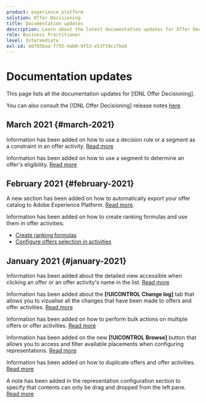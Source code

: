 ```yaml
---
product: experience platform
solution: Offer Decisioning
title: Documentation updates
description: Learn about the latest documentation updates for Offer Decisioning.
role: Business Practitioner
level: Intermediate
exl-id: e6f856aa-f755-4ab0-9f53-e53f19c1fbe8
---
```

# Documentation updates

This page lists all the documentation updates for [!DNL Offer Decisioning].

You can also consult the [!DNL Offer Decisioning] release notes [here](release-notes.md).

## March 2021 {#march-2021}

Information has been added on how to use a decision rule or a segment as a constraint in an offer activity. [Read more](offer-activities/create-offer-activities.md#add-decisions)

Information has been added on how to use a segment to determine an offer's eligibility. [Read more](offer-library/creating-personalized-offers.md#eligibility)

## February 2021 {#february-2021}

A new section has been added on how to automatically export your offer catalog to Adobe Experience Platform. [Read more](export-catalog/get-started-export.md).

Information has been added on how to create ranking formulas and use them in offer activities:

* [Create ranking formulas](offer-library/create-ranking-formulas.md)
* [Configure offers selection in activities](offer-activities/configure-offer-selection.md) 

## January 2021 {#january-2021}

Information has been added about the detailed view accessible when clicking an offer or an offer activity's name in the list. [Read more](get-started/user-interface.md#information-pane-actions) 

Information has been added about the **[!UICONTROL Change log]** tab that allows you to vizualise all the changes that have been made to offers and offer activities. [Read more](get-started/user-interface.md#changes-log)

Information has been added on how to perform bulk actions on multiple offers or offer activities. [Read more](get-started/user-interface.md#information-pane-actions)

Information has been added on the new **[!UICONTROL Browse]** button that allows you to access and filter available placements when configuring representations. [Read more](offer-library/creating-personalized-offers.md)

Information has been added on how to duplicate offers and offer activities. [Read more](get-started/user-interface.md#information-pane-actions)

A note has been added in the representation configuration section to specify that contents can only be drag and dropped from the left pane. [Read more](offer-library/creating-personalized-offers.md)
